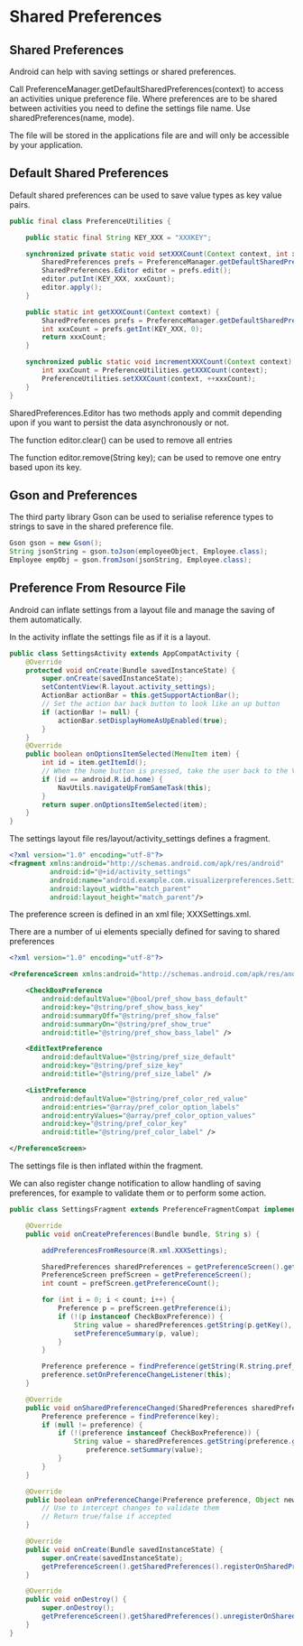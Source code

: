 # Shared Preferences #
## Shared Preferences ##

Android can help with saving settings or shared preferences.

Call PreferenceManager.getDefaultSharedPreferences(context) to access an activities unique preference file. Where preferences are to be shared between activities you need to define the settings file name. Use sharedPreferences(name, mode).

The file will be stored in the applications file are and will only be accessible by your application.

## Default Shared Preferences ##

Default shared preferences can be used to save value types as key value pairs.


```java
public final class PreferenceUtilities {

    public static final String KEY_XXX = "XXXKEY";

    synchronized private static void setXXXCount(Context context, int xxxCount) {
        SharedPreferences prefs = PreferenceManager.getDefaultSharedPreferences(context);
        SharedPreferences.Editor editor = prefs.edit();
        editor.putInt(KEY_XXX, xxxCount);
        editor.apply();
    }

    public static int getXXXCount(Context context) {
        SharedPreferences prefs = PreferenceManager.getDefaultSharedPreferences(context);
        int xxxCount = prefs.getInt(KEY_XXX, 0);
        return xxxCount;
    }

    synchronized public static void incrementXXXCount(Context context) {
        int xxxCount = PreferenceUtilities.getXXXCount(context);
        PreferenceUtilities.setXXXCount(context, ++xxxCount);
    }
}
```

SharedPreferences.Editor has two methods apply and commit depending upon if you want to persist the data asynchronously or not.

The function editor.clear() can be used to remove all entries

The function editor.remove(String key); can be used to remove one entry based upon its key.

## Gson and Preferences ##

The third party library Gson can be used to serialise reference types to strings to save in the shared preference file.

```java
Gson gson = new Gson();
String jsonString = gson.toJson(employeeObject, Employee.class);
Employee empObj = gson.fromJson(jsonString, Employee.class);
```

## Preference From Resource File ##

Android can inflate settings from a layout file and manage the saving of them automatically.

In the activity inflate the settings file as if it is a layout.

```java
public class SettingsActivity extends AppCompatActivity {
    @Override
    protected void onCreate(Bundle savedInstanceState) {
        super.onCreate(savedInstanceState);
        setContentView(R.layout.activity_settings);
        ActionBar actionBar = this.getSupportActionBar();
        // Set the action bar back button to look like an up button
        if (actionBar != null) {
            actionBar.setDisplayHomeAsUpEnabled(true);
        }
    }
    @Override
    public boolean onOptionsItemSelected(MenuItem item) {
        int id = item.getItemId();
        // When the home button is pressed, take the user back to the VisualizerActivity
        if (id == android.R.id.home) {
            NavUtils.navigateUpFromSameTask(this);
        }
        return super.onOptionsItemSelected(item);
    }
}
```

The settings layout file res/layout/activity_settings defines a fragment.

```xml
<?xml version="1.0" encoding="utf-8"?>
<fragment xmlns:android="http://schemas.android.com/apk/res/android"
          android:id="@+id/activity_settings"
          android:name="android.example.com.visualizerpreferences.SettingsFragment"
          android:layout_width="match_parent"
          android:layout_height="match_parent"/>

```

The preference screen is defined in an xml file; XXXSettings.xml.

There are a number of ui elements specially defined for saving to shared preferences

```xml
<?xml version="1.0" encoding="utf-8"?>

<PreferenceScreen xmlns:android="http://schemas.android.com/apk/res/android">

    <CheckBoxPreference
        android:defaultValue="@bool/pref_show_bass_default"
        android:key="@string/pref_show_bass_key"
        android:summaryOff="@string/pref_show_false"
        android:summaryOn="@string/pref_show_true"
        android:title="@string/pref_show_bass_label" />

    <EditTextPreference
        android:defaultValue="@string/pref_size_default"
        android:key="@string/pref_size_key"
        android:title="@string/pref_size_label" />

    <ListPreference
        android:defaultValue="@string/pref_color_red_value"
        android:entries="@array/pref_color_option_labels"
        android:entryValues="@array/pref_color_option_values"
        android:key="@string/pref_color_key"
        android:title="@string/pref_color_label" />

</PreferenceScreen>

```

The settings file is then inflated within the fragment.

We can also register change notification to allow handling of saving preferences, for example to validate them or to perform some action.

```java
public class SettingsFragment extends PreferenceFragmentCompat implements OnSharedPreferenceChangeListener, Preference.OnPreferenceChangeListener {

    @Override
    public void onCreatePreferences(Bundle bundle, String s) {

        addPreferencesFromResource(R.xml.XXXSettings);

        SharedPreferences sharedPreferences = getPreferenceScreen().getSharedPreferences();
        PreferenceScreen prefScreen = getPreferenceScreen();
        int count = prefScreen.getPreferenceCount();

        for (int i = 0; i < count; i++) {
            Preference p = prefScreen.getPreference(i);
            if (!(p instanceof CheckBoxPreference)) {
                String value = sharedPreferences.getString(p.getKey(), "");
                setPreferenceSummary(p, value);
            }
        }

        Preference preference = findPreference(getString(R.string.pref_size_key));
        preference.setOnPreferenceChangeListener(this);
    }

    @Override
    public void onSharedPreferenceChanged(SharedPreferences sharedPreferences, String key) {
        Preference preference = findPreference(key);
        if (null != preference) {
            if (!(preference instanceof CheckBoxPreference)) {
                String value = sharedPreferences.getString(preference.getKey(), "");
                   preference.setSummary(value);
            }
        }
    }

    @Override
    public boolean onPreferenceChange(Preference preference, Object newValue) {
    	// Use to intercept changes to validate them
        // Return true/false if accepted
    }

    @Override
    public void onCreate(Bundle savedInstanceState) {
        super.onCreate(savedInstanceState);
        getPreferenceScreen().getSharedPreferences().registerOnSharedPreferenceChangeListener(this);
    }

    @Override
    public void onDestroy() {
        super.onDestroy();
        getPreferenceScreen().getSharedPreferences().unregisterOnSharedPreferenceChangeListener(this);
    }
}
```